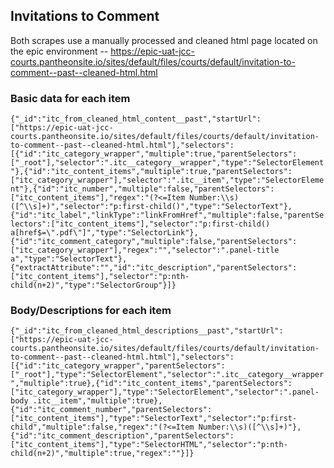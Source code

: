 ## Invitations to Comment

Both scrapes use a manually processed and cleaned html page located on the epic environment -- https://epic-uat-jcc-courts.pantheonsite.io/sites/default/files/courts/default/invitation-to-comment--past--cleaned-html.html

### Basic data for each item

```{"_id":"itc_from_cleaned_html_content__past","startUrl":["https://epic-uat-jcc-courts.pantheonsite.io/sites/default/files/courts/default/invitation-to-comment--past--cleaned-html.html"],"selectors":[{"id":"itc_category_wrapper","multiple":true,"parentSelectors":["_root"],"selector":".itc__category__wrapper","type":"SelectorElement"},{"id":"itc_content_items","multiple":true,"parentSelectors":["itc_category_wrapper"],"selector":".itc__item","type":"SelectorElement"},{"id":"itc_number","multiple":false,"parentSelectors":["itc_content_items"],"regex":"(?<=Item Number:\\s)([^\\s]+)","selector":"p:first-child()","type":"SelectorText"},{"id":"itc_label","linkType":"linkFromHref","multiple":false,"parentSelectors":["itc_content_items"],"selector":"p:first-child() a[href$=\".pdf\"]","type":"SelectorLink"},{"id":"itc_comment_category","multiple":false,"parentSelectors":["itc_category_wrapper"],"regex":"","selector":".panel-title a","type":"SelectorText"},{"extractAttribute":"","id":"itc_description","parentSelectors":["itc_content_items"],"selector":"p:nth-child(n+2)","type":"SelectorGroup"}]}```

### Body/Descriptions for each item

```{"_id":"itc_from_cleaned_html_descriptions__past","startUrl":["https://epic-uat-jcc-courts.pantheonsite.io/sites/default/files/courts/default/invitation-to-comment--past--cleaned-html.html"],"selectors":[{"id":"itc_category_wrapper","parentSelectors":["_root"],"type":"SelectorElement","selector":".itc__category__wrapper","multiple":true},{"id":"itc_content_items","parentSelectors":["itc_category_wrapper"],"type":"SelectorElement","selector":".panel-body .itc__item","multiple":true},{"id":"itc_comment_number","parentSelectors":["itc_content_items"],"type":"SelectorText","selector":"p:first-child","multiple":false,"regex":"(?<=Item Number:\\s)([^\\s]+)"},{"id":"itc_comment_description","parentSelectors":["itc_content_items"],"type":"SelectorHTML","selector":"p:nth-child(n+2)","multiple":true,"regex":""}]}```
